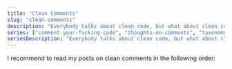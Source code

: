 ```yaml
---
title: "Clean Comments"
slug: "clean-comments"
description: "Everybody talks about clean code, but what about clean comments? They are needed just as much and these posts explain why."
series: ["comment-your-fucking-code", "thoughts-on-comments", "taxonomy-comments", "comments-costs-benefits", null]
seriesDescription: "Everybody talks about clean code, but what about clean comments? They are needed just as much and this series explains why."
---
```


I recommend to read my posts on clean comments in the following order:

<postlist kind="series"></postlist>
